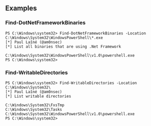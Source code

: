 ## Examples ##

### Find-DotNetFrameworkBinaries ###
```
PS C:\Windows\system32> Find-DotNetFrameworkBinaries -Location C:\Windows\System32\WindowsPowerShell\*.exe
[*] Paul Laîné (@am0nsec)
[*] List all binaries that are using .Net Framework

C:\Windows\System32\WindowsPowerShell\v1.0\powershell.exe
PS C:\Windows\system32>
```

### Find-WritableDirectories ###
```
PS C:\Windows\system32> Find-WritableDirectories -Location C:\Windows\System32\
[*] Paul Laîné (@am0nsec)
[*] List writable directories

C:\Windows\System32\FxsTmp
C:\Windows\System32\Tasks
C:\Windows\System32\WindowsPowerShell\v1.0\powershell.exe
PS C:\Windows\system32>
```